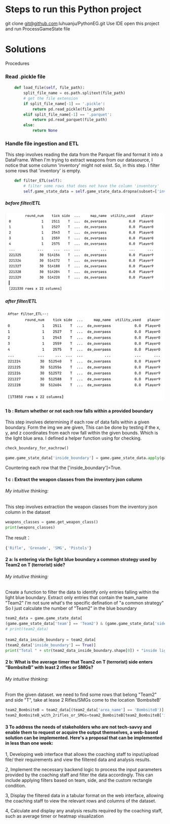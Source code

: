 # Steps to run this Python project
git clone git@github.com:luhuanju/PythonEG.git
Use IDE open this project and run ProcessGameState file


# Solutions
Procedures

###  Read .pickle file

``` python 
    def load_file(self, file_path):
        split_file_name = os.path.splitext(file_path)
        # get the file extension
        if split_file_name[-1] == '.pickle':
            return pd.read_pickle(file_path)
        elif split_file_name[-1] == '.parquet':
            return pd.read_parquet(file_path)
        else:
            return None
```


###  Handle file ingestion and ETL
This step involves reading the data from the Parquet file and format it into a DataFrame.
When I'm trying to extract weapons from our datasource, I notice that some column 'inventory' might not exist.
So, in this step. I filter some rows that 'inventory' is empty.
``` python
    def filter_ETL(self):
        # filter some rows that does not have the column 'inventory'
        self.game_state_data = self.game_state_data.dropna(subset=['inventory'])
```
##### before filter/ETL
![img.png](img/beforeETL.png)
##### after filter/ETL 
![img.png](img/afterETL.png)


#### 1 b : Return whether or not each row falls within a provided boundary
This step involves determining if each row of data falls within a given boundary. Form the img we are given,  This can be done by testing if the x, y, and z coordinates from each row fall within the given bounds. Which is the light blue area.
I defined a helper function using for checking.
``` python
check_boundary_for_eachrow()
``` 
``` python
game.game_state_data['inside_boundary'] = game.game_state_data.apply(game.check_boundary_for_eachrow, axis=1)
``` 
Countering each row that the ['inside_boundary']=True.

#### 1 c : Extract the weapon classes from the inventory json column
###### My intuitive thinking:
This step involves extraction the weapon classes from the inventory json column in the dataset  



``` python
weapons_classes = game.get_weapon_class()
print(weapons_classes)
```
The result：
``` python
{'Rifle', 'Grenade', 'SMG', 'Pistols'}

```

#### 2 a: Is entering via the light blue boundary a common strategy used by Team2 on T (terrorist) side?
###### My intuitive thinking:
Create a function to filter the data to identify only entries falling within the light blue boundary.
Extract only entries that contain the team_name "Team2" 
I'm not sure what's the specific defination of "a common strategy"
So I just calculate the number of "Team2" in the blue boundary

``` python
team2_data = game.game_state_data[
(game.game_state_data['team'] == 'Team2') & (game.game_state_data['side'] == 'T')]
# print(team2_data)

team2_data_inside_boundary = team2_data[
(team2_data['inside_boundary'] == True)]
print("Total " + str(team2_data_inside_boundary.shape[0]) + "inside light blue  boundary")
```

#### 2 b: What is the average timer that Team2 on T (terrorist) side enters “BombsiteB” with least 2 rifles or SMGs?
###### My intuitive thinking:
From the given dataset. we need to find some rows that belong "Team2" and side "T", take at lease 2 Rifles/SMGs come to the 
location 'BombsiteB'
``` python
team2_BombsiteB = team2_data[(team2_data['area_name'] == 'BombsiteB')]
team2_BombsiteB_with_2rifles_or_SMGs=team2_BombsiteB[team2_BombsiteB['inventory'].apply(game.has_rifle_and_smg) >= 2]
``` 


#### 3 To address the needs of stakeholders who are not tech-savvy and enable them to request or acquire the output themselves, a web-based solution can be implemented. Here's a proposal that can be implemented in less than one week:
1, Developing web interface that allows the coaching staff to input/upload file/ their requirements and view the filtered data and analysis results.  

2, Implement the necessary backend logic to process the input parameters provided by the coaching staff and filter the data accordingly. This can include applying filters based on team, side, and the custom rectangle condition.  

3, Display the filtered data in a tabular format on the web interface, allowing the coaching staff to view the relevant rows and columns of the dataset.  

4, Calculate and display any analysis results required by the coaching staff, such as average timer or heatmap visualization
